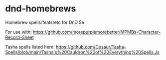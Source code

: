 # dnd-homebrews
Homebrew spells/feats/etc for DnD 5e

For use with: https://github.com/morepurplemorebetter/MPMBs-Character-Record-Sheet

Tasha spells listed here: https://github.com/Cosaur/Tasha-Spells/blob/main/Tasha's%20Cauldron%20of%20Everything%20Spells.Js
